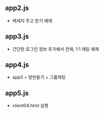## app2.js
- 메세지 주고 받기 예제 

## app3.js
- 간단한 로그인 정보 추가해서 전체, 1:1 채팅 예제

## app4.js
- app3 + 방만들기 + 그룹채팅 

## app5.js
- client04.html 실행 